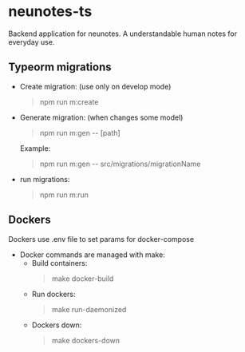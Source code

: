 # neunotes-ts

Backend application for neunotes. A understandable human notes for everyday use.

## Typeorm migrations

- Create migration: (use only on develop mode)
  > npm run m:create
- Generate migration: (when changes some model)

  > npm run m:gen -- [path]

  Example:

  > npm run m:gen -- src/migrations/migrationName

- run migrations:
  > npm run m:run

## Dockers

Dockers use .env file to set params for docker-compose

- Docker commands are managed with make:
  - Build containers:
    > make docker-build
  - Run dockers:
    > make run-daemonized
  - Dockers down:
    > make dockers-down
